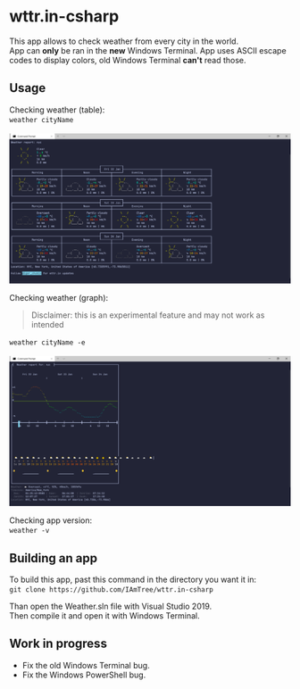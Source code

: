 # wttr.in-csharp

This app allows to check weather from every city in the world.<br>
App can **only** be ran in the **new** Windows Terminal. App uses ASCII escape codes to display colors, old Windows Terminal **can't** read those.

## Usage

Checking weather (table):<br>
`weather cityName`<br><br>
![No photo LoL](Screenshots/ss1.png)

Checking weather (graph):
> Disclaimer: this is an experimental feature and may not work as intended<br>

`weather cityName -e`<br><br>
![No photo LoL](Screenshots/ss2.png)

Checking app version:<br>
`weather -v`

## Building an app

To build this app, past this command in the directory you want it in:<br>
`git clone https://github.com/IAmTree/wttr.in-csharp`

Than open the Weather.sln file with Visual Studio 2019.<br>
Then compile it and open it with Windows Terminal.

## Work in progress
<ul>
    <li>Fix the old Windows Terminal bug.</li>
    <li>Fix the Windows PowerShell bug.</li>
</ul>
